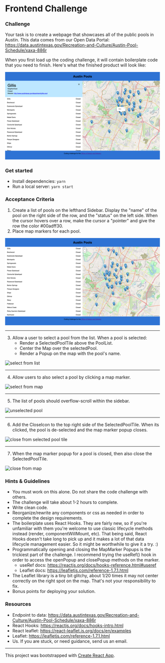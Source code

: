 # Frontend Challenge

### Challenge

Your task is to create a webpage that showcases all of the public pools in Austin. This data comes from our Open Data Portal: https://data.austintexas.gov/Recreation-and-Culture/Austin-Pool-Schedule/xaxa-886r

When you first load up the coding challenge, it will contain boilerplate code that you need to finish. Here's what the finished product will look like:

![selected pool](documentation/selected.png)

### Get started

- Install dependencies: `yarn`
- Run a local server: `yarn start`

### Acceptance Criteria

1. Create a list of pools on the lefthand Sidebar. Display the "name" of the pool on the right side of the row, and the "status" on the left side. When the cursor hovers over a row, make the cursor a "pointer" and give the row the color #00adff30.
2. Place map markers for each pool.

![unselected pool](documentation/unselected.png)

---

3. Allow a user to select a pool from the list. When a pool is selected:
   - Render a SelectedPoolTile above the PoolList.
   - Center the Map over the selectedPool.
   - Render a Popup on the map with the pool's name.

![select from list](documentation/select_from_list.gif)

---

4. Allow users to also select a pool by clicking a map marker.

![select from map](documentation/select_from_map.gif)

---

5. The list of pools should overflow-scroll within the sidebar.

![unselected pool](documentation/overflow_scroll.gif)

---

6. Add the CloseIcon to the top right side of the SelectedPoolTile. When its clicked, the pool is de-selected and the map marker popup closes.

![close from selected pool tile](documentation/close_from_selected.gif)

---

7. When the map marker popup for a pool is closed, then also close the SelectedPoolTile.

![close from map](documentation/close_from_map.gif)

### Hints & Guidelines

- You must work on this alone. Do not share the code challenge with others.
- The challenge will take about 1-2 hours to complete.
- Write clean code.
- Reorganize/rewrite any components or css as needed in order to complete the design requirements.
- The boilerplate uses React Hooks. They are fairly new, so if you're unfamiliar with them you're welcome to use classic lifecycle methods instead (render, componentWillMount, etc). That being said, React Hooks doesn't take long to pick up and it makes a lot of that data lifecycle management easier. So it might be worthwhile to give it a try. :)
- Programmatically opening and closing the MapMarker Popups is the trickiest part of the challenge. I recommend trying the useRef() hook in order to access the openPopup and closePopup methods on the marker.
  - useRef docs: https://reactjs.org/docs/hooks-reference.html#useref
  - Leaflet docs: https://leafletjs.com/reference-1.7.1.html
- The Leaflet library is a tiny bit glitchy, about 1/20 times it may not center correctly on the right spot on the map. That's not your responsibility to fix.
- Bonus points for deploying your solution.

### Resources

- Endpoint to data: https://data.austintexas.gov/Recreation-and-Culture/Austin-Pool-Schedule/xaxa-886r
- React Hooks: https://reactjs.org/docs/hooks-intro.html
- React leaflet: https://react-leaflet.js.org/docs/en/examples
- Leaflet: https://leafletjs.com/reference-1.7.1.html
- Us. If you are stuck, or need guidance, send us an email.

---

This project was bootstrapped with [Create React App](https://github.com/facebookincubator/create-react-app).
